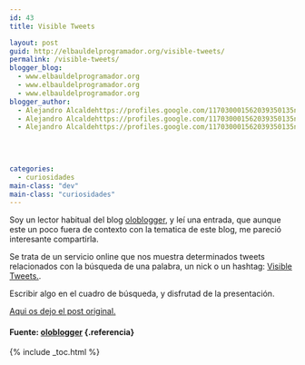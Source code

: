 ```yaml
---
id: 43
title: Visible Tweets

layout: post
guid: http://elbauldelprogramador.org/visible-tweets/
permalink: /visible-tweets/
blogger_blog:
  - www.elbauldelprogramador.org
  - www.elbauldelprogramador.org
  - www.elbauldelprogramador.org
blogger_author:
  - Alejandro Alcaldehttps://profiles.google.com/117030001562039350135noreply@blogger.com
  - Alejandro Alcaldehttps://profiles.google.com/117030001562039350135noreply@blogger.com
  - Alejandro Alcaldehttps://profiles.google.com/117030001562039350135noreply@blogger.com

  
  
  
categories:
  - curiosidades
main-class: "dev"
main-class: "curiosidades"
---
```

Soy un lector habitual del blog <a target="_blank" href="http://oloblogger.blogspot.com">oloblogger</a>, y leí una entrada, que aunque este un poco fuera de contexto con la tematica de este blog, me pareció interesante compartirla.

Se trata de un servicio online que nos muestra determinados tweets relacionados con la búsqueda de una palabra, un nick o un hashtag: <a target="_blank" href="http://visibletweets.com">Visible Tweets.</a>.

Escribir algo en el cuadro de búsqueda, y disfrutad de la presentación.

<a target="_blank" href="http://oloblogger.blogspot.com/2010/11/presentando-tweets.html?utm_source=feedburner&utm_medium=feed&utm_campaign=Feed%3A+Oloblogger+%28Oloblogger%29">Aqui os dejo el post original.</a>



#### Fuente: <a target="_blank" href="http://oloblogger.blogspot.com">oloblogger</a> {.referencia}



{% include _toc.html %}
